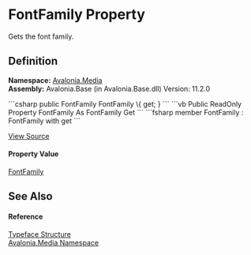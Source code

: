 # FontFamily Property


Gets the font family.



## Definition
**Namespace:** <a href="N_Avalonia_Media">Avalonia.Media</a>  
**Assembly:** Avalonia.Base (in Avalonia.Base.dll) Version: 11.2.0

<Tabs groupId="api-code-preview">
<TabItem value="csharp" label="C#">
```csharp
public FontFamily FontFamily \{ get; }
```
</TabItem>
<TabItem value="vb" label="VB">
```vb
Public ReadOnly Property FontFamily As FontFamily
	Get
```
</TabItem>
<TabItem value="fsharp" label="F#">
```fsharp
member FontFamily : FontFamily with get
```
</TabItem>
</Tabs>



<a href="https://github.com/AvaloniaUI/Avalonia/tree/master/src/Avalonia.Base/Media/Typeface.cs#L60" title="View the source code">View Source</a>



#### Property Value
<a href="T_Avalonia_Media_FontFamily">FontFamily</a>

## See Also


#### Reference
<a href="T_Avalonia_Media_Typeface">Typeface Structure</a>  
<a href="N_Avalonia_Media">Avalonia.Media Namespace</a>  
